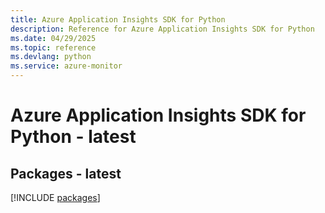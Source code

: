 ```yaml
---
title: Azure Application Insights SDK for Python
description: Reference for Azure Application Insights SDK for Python
ms.date: 04/29/2025
ms.topic: reference
ms.devlang: python
ms.service: azure-monitor
---
```

# Azure Application Insights SDK for Python - latest
## Packages - latest
[!INCLUDE [packages](application-insights-index.md)]